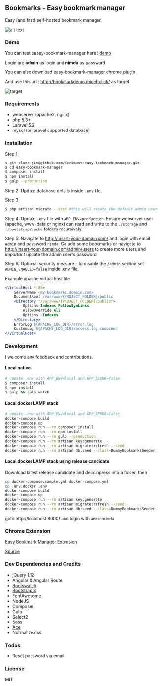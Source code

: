 ## Bookmarks - Easy bookmark manager

Easy (and fast) self-hosted bookmark manager.

![alt text](https://github.com/devimust/easy-bookmark-manager/raw/master/resources/assets/images/screenshot1.png "Screenshot 1")

### Demo

You can test easey-bookmark-manager here : [demo](http://bookmarkdemo.miceli.click/)

Login are **admin** as login and **nimda** as password.

You can also download easy-bookmark-manager [chrome plugin](https://chrome.google.com/webstore/detail/easy-bookmark-manager-ext/hhonlfdhoejpaofmmppaogebkfnbgefi)

And use this url : http://bookmarkdemo.miceli.click/ as target

![target](http://img15.hostingpics.net/pics/837402EasyBookmarkManagerOptionsGoogleChrome2.jpg)

### Requirements

* webserver (apache2, nginx)
* php 5.3+
* Laravel 5.2
* mysql (or laravel supported database)


### Installation

Step 1:
```bash
$ git clone git@github.com/devimust/easy-bookmark-manager.git
$ cd easy-bookmark-manager
$ composer install
$ npm install
$ gulp --production
```

Step 2: Update database details inside `.env` file.

Step 3:
```bash
$ php artisan migrate --seed #this will create the default admin user
```

Step 4: Update `.env` file with `APP_ENV=production`. Ensure webserver user (apache, www-data or nginx) can read and write to the `./storage` and `./bootstrap/cache` folders recursively.

Step 5: Navigate to http://insert-your-domain.com/ and login with email `admin` and password `nimda`. Go add some bookmarks or navigate to http://insert-your-domain.com/admin/users to create more users and *important* update the admin user's password.

Step 6: Optional security measure - to disable the `/admin` section set `ADMIN_ENABLED=false` inside .env file.

Example apache virtual host file

```apache
<VirtualHost *:80>
    ServerName <my-bookmarks.domain.com>
    DocumentRoot /var/www/{PROJECT_FOLDER}/public
    <Directory "/var/www/{PROJECT_FOLDER}/public">
        Options Indexes FollowSymLinks
        AllowOverride All
        Options -Indexes
    </Directory>
    ErrorLog ${APACHE_LOG_DIR}/error.log
    CustomLog ${APACHE_LOG_DIR}/access.log combined
</VirtualHost>
```


### Development

I welcome any feedback and contributions.


#### Local native

```bash
# update .env with APP_ENV=local and APP_DEBUG=false
$ composer install
$ npm install
$ gulp && gulp watch
```

#### Local docker LAMP stack

```bash
# update .env with APP_ENV=local and APP_DEBUG=false
docker-compose build
docker-compose up
docker-compose run --rm composer install
docker-compose run --rm npm install
docker-compose run --rm gulp --production
docker-compose run --rm artisan key:generate
docker-compose run --rm artisan migrate:refresh --seed
docker-compose run --rm artisan db:seed --class=DummyBookmarksSeeder
```

#### Local docker LAMP stack using release candidate

Download latest release candidate and decompress into a folder, then

```bash
cp docker-compose.sample.yml docker-compose.yml
cp .env.docker .env
docker-compose build
docker-compose up
docker-compose run --rm artisan key:generate
docker-compose run --rm artisan migrate:refresh --seed
docker-compose run --rm artisan db:seed --class=DummyBookmarksSeeder
```

goto http://localhost:8000/ and login with `admin`:`nimda`


### Chrome Extension

[Easy Bookmark Manager Extension](https://chrome.google.com/webstore/detail/easy-bookmark-manager-ext/hhonlfdhoejpaofmmppaogebkfnbgefi)

[Source](https://github.com/devimust/easy-bookmark-manager-chrome-extension)


### Dev Dependencies and Credits

* jQuery 1.12
* Angular & Angular Route
* [Bootswatch](http://bootswatch.com)
* [Bootstrap 3](http://getbootstrap.com/)
* FontAwesome
* NodeJS
* Composer
* Gulp
* Select2
* Sass
* [Ace](https://ace.c9.io/)
* Normalize.css


### Todos

* Reset password via email


### License

MIT
